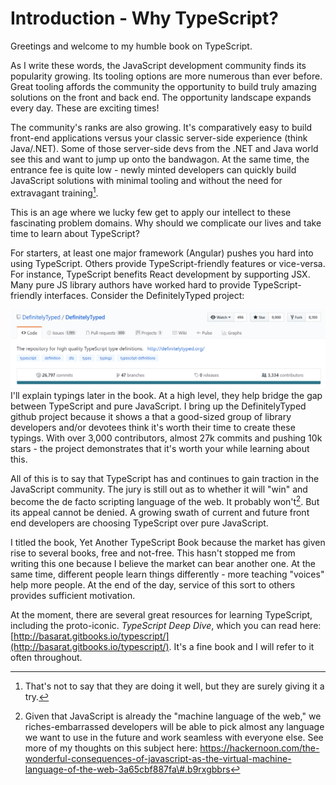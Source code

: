 # Introduction - Why TypeScript?

Greetings and welcome to my humble book on TypeScript.

As I write these words, the JavaScript development community finds its popularity growing. Its tooling options are more numerous than ever before. Great tooling affords the community the opportunity to build truly amazing solutions on the front and back end. The opportunity landscape expands every day. These are exciting times!

The community's ranks are also growing. It's comparatively easy to build front-end applications versus your classic server-side experience \(think Java/.NET\). Some of those server-side devs from the .NET and Java world see this and want to jump up onto the bandwagon. At the same time, the entrance fee is quite low - newly minted developers can quickly build JavaScript solutions with minimal tooling and without the need for extravagant training[^1].

This is an age where we lucky few get to apply our intellect to these fascinating problem domains. Why should we complicate our lives and take time to learn about TypeScript?

For starters, at least one major framework \(Angular\) pushes you hard into using TypeScript. Others provide TypeScript-friendly features or vice-versa. For instance, TypeScript benefits React development by supporting JSX. Many pure JS library authors have worked hard to provide TypeScript-friendly interfaces.  Consider the DefinitelyTyped project:

![](/assets/DefinitelyTypeAsOf2017_03_05.png)I'll explain typings later in the book. At a high level, they help bridge the gap between TypeScript and pure JavaScript. I bring up the DefinitelyTyped github project because it shows a that a good-sized group of library developers and/or devotees think it's worth their time to create these typings. With over 3,000 contributors, almost 27k commits and pushing 10k stars - the project demonstrates that it's worth your while learning about this.

All of this is to say that TypeScript has and continues to gain traction in the JavaScript community. The jury is still out as to whether it will "win" and become the de facto scripting language of the web. It probably won't[^2]. But its appeal cannot be denied. A growing swath of current and future front end developers are choosing TypeScript over pure JavaScript.

I titled the book, Yet Another TypeScript Book because the market has given rise to several books, free and not-free. This hasn't stopped me from writing this one because I believe the market can bear another one. At the same time, different people learn things differently - more teaching "voices" help more people. At the end of the day, service of this sort to others provides sufficient motivation. 

At the moment, there are several great resources for learning TypeScript, including the proto-iconic. _TypeScript Deep Dive_, which you can read here: [http://basarat.gitbooks.io/typescript/](http://basarat.gitbooks.io/typescript/). It's a fine book and I will refer to it often throughout.



[^1]: That's not to say that they are doing it well, but they are surely giving it a try.

[^2]: Given that JavaScript is already the "machine language of the web," we riches-embarrassed developers will be able to pick almost any language we want to use in the future and work seamless with everyone else. See more of my thoughts on this subject here: https://hackernoon.com/the-wonderful-consequences-of-javascript-as-the-virtual-machine-language-of-the-web-3a65cbf887fa\#.b9rxgbbrs 

